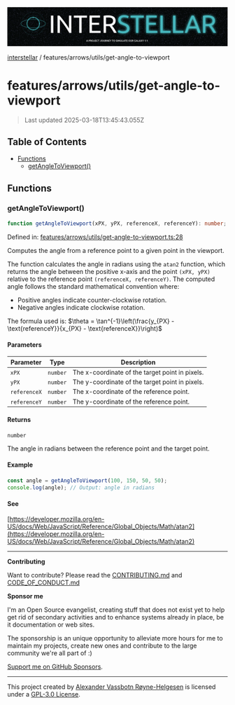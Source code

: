 <div>
  <img alt="SPECCER logo" src="https://raw.githubusercontent.com/phun-ky/interstellar/main/public/interstellar-header.png" style="max-height:120px;" />
</div>

[interstellar](../../../README.md) / features/arrows/utils/get-angle-to-viewport

# features/arrows/utils/get-angle-to-viewport

> Last updated 2025-03-18T13:45:43.055Z

## Table of Contents

- [Functions](#functions)
  - [getAngleToViewport()](#getangletoviewport)

## Functions

### getAngleToViewport()

```ts
function getAngleToViewport(xPX, yPX, referenceX, referenceY): number;
```

Defined in:
[features/arrows/utils/get-angle-to-viewport.ts:28](https://github.com/phun-ky/interstellar/blob/main/src/features/arrows/utils/get-angle-to-viewport.ts#L28)

Computes the angle from a reference point to a given point in the viewport.

The function calculates the angle in radians using the `atan2` function, which
returns the angle between the positive x-axis and the point `(xPX, yPX)`
relative to the reference point `(referenceX, referenceY)`. The computed angle
follows the standard mathematical convention where:

- Positive angles indicate counter-clockwise rotation.
- Negative angles indicate clockwise rotation.

The formula used is:
$\theta = \tan^{-1}\left(\frac{y_{PX} - \text{referenceY}}{x_{PX} - \text{referenceX}}\right)$

#### Parameters

| Parameter    | Type     | Description                                     |
| ------------ | -------- | ----------------------------------------------- |
| `xPX`        | `number` | The x-coordinate of the target point in pixels. |
| `yPX`        | `number` | The y-coordinate of the target point in pixels. |
| `referenceX` | `number` | The x-coordinate of the reference point.        |
| `referenceY` | `number` | The y-coordinate of the reference point.        |

#### Returns

`number`

The angle in radians between the reference point and the target point.

#### Example

```ts
const angle = getAngleToViewport(100, 150, 50, 50);
console.log(angle); // Output: angle in radians
```

#### See

[https://developer.mozilla.org/en-US/docs/Web/JavaScript/Reference/Global_Objects/Math/atan2](https://developer.mozilla.org/en-US/docs/Web/JavaScript/Reference/Global_Objects/Math/atan2)

---

**Contributing**

Want to contribute? Please read the
[CONTRIBUTING.md](https://github.com/phun-ky/interstellar/blob/main/CONTRIBUTING.md)
and
[CODE_OF_CONDUCT.md](https://github.com/phun-ky/interstellar/blob/main/CODE_OF_CONDUCT.md)

**Sponsor me**

I'm an Open Source evangelist, creating stuff that does not exist yet to help
get rid of secondary activities and to enhance systems already in place, be it
documentation or web sites.

The sponsorship is an unique opportunity to alleviate more hours for me to
maintain my projects, create new ones and contribute to the large community
we're all part of :)

[Support me on GitHub Sponsors](https://github.com/sponsors/phun-ky).

---

This project created by [Alexander Vassbotn Røyne-Helgesen](http://phun-ky.net)
is licensed under a
[GPL-3.0 License](https://choosealicense.com/licenses/gpl-3.0/).
